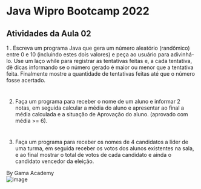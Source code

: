 # Java Wipro Bootcamp 2022

## Atividades da Aula 02

 1 . Escreva um programa Java que gera um número aleatório (randômico) entre 0 e 10
 (incluindo estes dois valores) e peça ao usuário para adivinhá-lo. Use um laço while para
 registrar as tentativas feitas e, a cada tentativa, dê dicas informando se o número gerado é
 maior ou menor que a tentativa feita. Finalmente mostre a quantidade de tentativas feitas até
 que o número fosse acertado.
 
#

 2. Faça um programa para receber o nome de um aluno e informar 2 notas, em seguida calcular
 a média do aluno e apresentar ao final a média calculada e a situação de Aprovação do aluno.
 (aprovado com média >= 6).

#

 3. Faça um programa para receber os nomes de 4 candidatos a líder de uma turma, em seguida
 receber os votos dos alunos existentes na sala, e ao final mostrar o total de votos de cada
 candidato e ainda o candidato vencedor da eleição.

By Gama Academy
</br>
![image](https://user-images.githubusercontent.com/10172471/161184424-a619d9bb-208e-4a94-913a-79156d2f1fc0.png)
